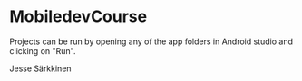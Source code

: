 # MobiledevCourse

Projects can be run by opening any of the app folders in Android studio and clicking on "Run".

Jesse Särkkinen
